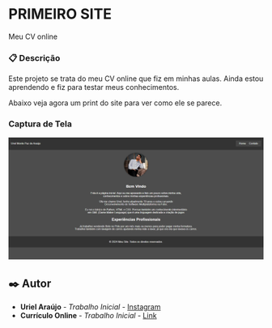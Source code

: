 # PRIMEIRO SITE

Meu CV online

### 📋 Descrição

Este projeto se trata do meu CV online que fiz em minhas aulas.
Ainda estou aprendendo e fiz para testar meus conhecimentos.

Abaixo veja agora um print do site para ver como ele se parece.

### Captura de Tela

![Screenshot 1](image/print_site.png)

## ✒️ Autor

* **Uriel Araújo** - *Trabalho Inicial* - [Instagram](https://www.instagram.com/uri_troll_br/)
* **Currículo Online** - *Trabalho Inicial* - [Link](https://portfolio-smoky-two-19.vercel.app/)